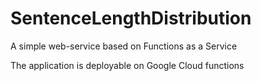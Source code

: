 # SentenceLengthDistribution
A simple web-service based on Functions as a Service


The application is deployable on Google Cloud functions

